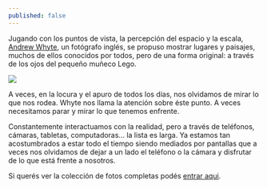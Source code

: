 ```yaml
---
published: false
---
```


Jugando con los puntos de vista, la percepción del espacio y la escala, [Andrew Whyte](http://www.longexposures.co.uk), un fotógrafo inglés, se propuso mostrar lugares y paisajes, muchos de ellos conocidos por todos, pero de una forma original: a través de los ojos del pequeño muñeco Lego.

![](/http://sebastianromerog.com/wp-content/uploads/2014/09/tumblr_inline_n773u5NFC71rt1v4j1.jpg)

A veces, en la locura y el apuro de todos los días, nos olvidamos de mirar lo que nos rodea. Whyte nos llama la atención sobre éste punto. A veces necesitamos parar y mirar lo que tenemos enfrente.

Constantemente interactuamos con la realidad, pero a través de teléfonos, cámaras, tabletas, computadoras… la lista es larga. Ya estamos tan acostumbrados a estar todo el tiempo siendo mediados por pantallas que a veces nos olvidamos de dejar a un lado el teléfono o la cámara y disfrutar de lo que está frente a nosotros.

Si querés ver la colección de fotos completas podés [entrar aqui](http://www.longexposures.co.uk/legography).